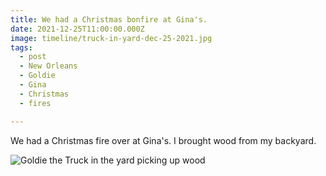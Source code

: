 ```yaml
---
title: We had a Christmas bonfire at Gina's.
date: 2021-12-25T11:00:00.000Z
image: timeline/truck-in-yard-dec-25-2021.jpg
tags:
  - post 
  - New Orleans
  - Goldie
  - Gina
  - Christmas
  - fires

---
```


We had a Christmas fire over at Gina's. I brought wood from my backyard.

![Goldie the Truck in the yard picking up wood](/static/img/timeline/truck-in-yard-dec-25-2021.jpg)